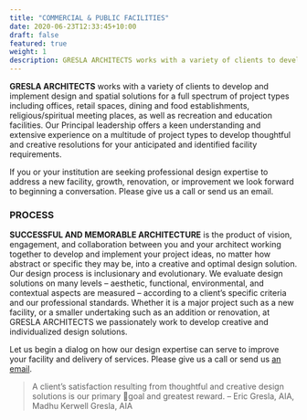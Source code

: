 ```yaml
---
title: "COMMERCIAL & PUBLIC FACILITIES"
date: 2020-06-23T12:33:45+10:00
draft: false
featured: true
weight: 1
description: GRESLA ARCHITECTS works with a variety of clients to develop and implement design and spatial solutions for a full spectrum of project types including offices, retail spaces, dining and food establishments, religious/spiritual meeting places, as well as recreation and education facilities.
---
```


**GRESLA ARCHITECTS** works with a variety of clients to develop and implement design and spatial solutions for a full spectrum of project types including offices, retail spaces, dining and food establishments, religious/spiritual meeting places, as well as recreation and education facilities. Our Principal leadership offers a keen understanding and extensive experience on a multitude of project types to develop thoughtful and creative resolutions for your anticipated and identified facility requirements.

If you or your institution are seeking professional design expertise to address a new facility, growth, renovation, or improvement we look forward to beginning a conversation. Please give us a call or send us an email.

### PROCESS
**SUCCESSFUL AND MEMORABLE ARCHITECTURE** is the product of vision, engagement, and collaboration between you and your architect working together to develop and implement your project ideas, no matter how abstract or specific they may be, into a creative and optimal design solution. Our design process is inclusionary and evolutionary. We evaluate design solutions on many levels – aesthetic, functional, environmental, and contextual aspects are measured – according to a client’s specific criteria and our professional standards. Whether it is a major project such as a new facility, or a smaller undertaking such as an addition or renovation, at GRESLA ARCHITECTS we passionately work to develop creative and individualized design solutions.

Let us begin a dialog on how our design expertise can serve to improve your facility and delivery of services. Please give us a call or send us [an email](info@greslaarchitects.com).

> A client’s satisfaction resulting from thoughtful and creative design solutions is our primary goal and greatest reward.
– Eric Gresla, AIA, Madhu Kerwell Gresla, AIA



